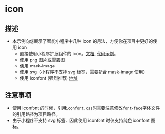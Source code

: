 # icon

## 描述

- 本示例向您展示了智能小程序中几种 icon 的用法，方便你在项目中更好的使用 icon
  - 直接使用小程序扩展组件的 icon。[文档](https://developer.tuya.com/cn/miniapp/extended/component-plus/component/Icon#icon), [代码示例](https://github.com/Tuya-Community/tuya-miniapp-explorer-template/tree/main/pages/componentsExtension/iconEx)。
  - 使用 png 图片或雪碧图
  - 使用 mask-image
  - 使用 svg（小程序不支持 svg 标签，需要配合 mask-image 使用）
  - 使用 iconfont (强烈推荐) [地址](https://www.iconfont.cn/)

## 注意事项

- 使用 iconfont 的时候，引用`iconfont.css`时需要注意修改`font-face`字体文件的引用路径为项目路径。
- 由于小程序不支持 svg 标签，因此使用 iconfont 时仅支持纯色 iconfont 图标。
